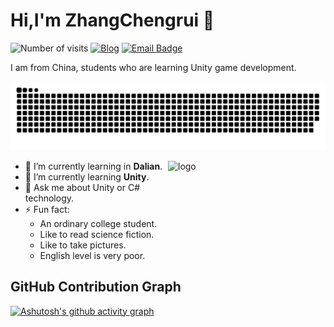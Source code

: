 <!--
**duktig666/duktig666** is a ✨ _special_ ✨ repository because its `README.md` (this file) appears on your GitHub profile.

Here are some ideas to get you started:

- 🔭 I’m currently working on ...
- 🌱 I’m currently learning ...
- 👯 I’m looking to collaborate on ...
- 🤔 I’m looking for help with ...
- 💬 Ask me about ...
- 📫 How to reach me: ...
- 😄 Pronouns: ...
- ⚡ Fun fact: ...

-->



# Hi,I'm ZhangChengrui 👋

![Number of visits](https://komarev.com/ghpvc/?username=cr-zhichen&color=blue&style=flat-square)
[![Blog](https://img.shields.io/badge/Blog-ccrui.cn-orange?style=flat-square)](https://www.ccrui.cn/)
[![Email Badge](https://img.shields.io/badge/Email-ccrui@ccrui.cn-Green?style=flat-square&logo=Gmail&logoColor=white&link=mailto:zg.chengrui@foxmail.com)](mailto:ccrui@ccrui.cn)

I am from China, students who are learning Unity game development.

![](https://raw.githubusercontent.com/cr-zhichen/cr-zhichen/main/assets/github-contribution-grid-snake.svg)

<img src="https://github-readme-stats.vercel.app/api?username=cr-zhichen&show_icons=true" alt="logo" height="160" align="right" width="50%" />

- 🔭 I’m currently learning in **Dalian**.
- 🌱 I’m currently learning **Unity**.
- 💬 Ask me about Unity or C# technology.
- ⚡ Fun fact: 
  - An ordinary college student.
  - Like to read science fiction.
  - Like to take pictures.
  - English level is very poor.

## GitHub Contribution Graph
[![Ashutosh's github activity graph](https://activity-graph.herokuapp.com/graph?username=cr-zhichen&theme=dracula)](https://github.com/ashutosh00710/github-readme-activity-graph)
